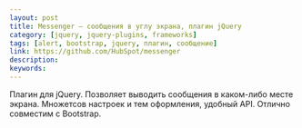 ```yaml
---
layout: post
title: Messenger — сообщения в углу экрана, плагин jQuery
category: [jquery, jquery-plugins, frameworks]
tags: [alert, bootstrap, jquery, плагин, сообщение]
link: https://github.com/HubSpot/messenger
description:
keywords:
---
```


<p>Плагин для jQuery. Позволяет выводить сообщения в каком-либо месте экрана. Множетсов настроек и тем оформления, удобный API. Отлично совместим с Bootstrap.</p>
